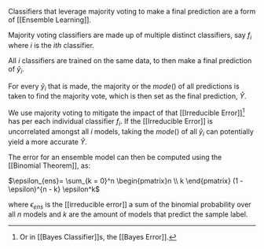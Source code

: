Classifiers that leverage majority voting to make a final prediction are a form of [[Ensemble Learning]]. 

Majority voting classifiers are made up of multiple distinct classifiers, say $f_i$ where $i$ is the $ith$ classifier.

All $i$ classifiers are trained on the same data, to then make a final prediction of $\hat{y}_i$.

For every $\hat{y}_i$ that is made, the majority or the $mode()$ of all predictions is taken to find the majority vote, which is then set as the final prediction, $\hat{Y}$.

We use majority voting to mitigate the impact of that [[Irreducible Error]][^1] has per each individual classifier $f_i$. If the [[Irreducible Error]] is uncorrelated amongst all $i$ models, taking the $mode()$ of all $\hat{y}_i$ can potentially yield a more accurate $\hat{Y}$.

The error for an ensemble model can then be computed using the [[Binomial Theorem]], as:

$\epsilon_{ens}= \sum_{k = 0}^n \begin{pmatrix}n \\ k \end{pmatrix} (1 - \epsilon)^{n - k} \epsilon^k$

where $\epsilon_{ens}$ is the [[irreducible error]] a sum of the binomial probability over all $n$ models and $k$ are the amount of models that predict the sample label.

[^1]: Or in [[Bayes Classifier]]s, the [[Bayes Error]].